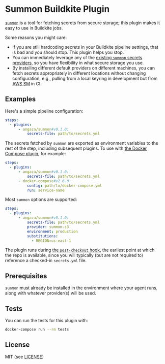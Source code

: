 # Summon Buildkite Plugin

[`summon`](https://github.com/cyberark/summon) is a tool for fetching secrets
from secure storage; this plugin makes it easy to use in Buildkite jobs.

Some reasons you might care:

- If you are still hardcoding secrets in your Buildkite pipeline settings, that
  is bad and you should stop. This plugin helps you stop.
- You can immediately leverage any of the [existing `summon` secrets
  providers](https://github.com/cyberark/summon-aws-secrets), so you have
  flexibility in what secure storage you use.
- By installing different default providers on different machines, you can
  fetch secrets appropriately in different locations without changing
  configuration, e.g., pulling from a local keyring in development but from
  [AWS SM](https://github.com/cyberark/summon-aws-secrets) in CI.

## Examples

Here's a simple pipeline configuration:

```yml
steps:
  - plugins:
      - angaza/summon#v0.1.0:
          secrets-file: path/to/secrets.yml
```

The secrets fetched by `summon` are exported as environment variables to the
rest of the step, including subsequent plugins. To use with [the Docker Compose
plugin](https://github.com/buildkite-plugins/docker-compose-buildkite-plugin),
for example:

```yml
steps:
  - plugins:
      - angaza/summon#v0.1.0:
          secrets-file: path/to/secrets.yml
      - docker-compose#v2.6.0:
          config: path/to/docker-compose.yml
          run: service-name
```

Most `summon` options are supported:

```yml
steps:
  - plugins:
      - angaza/summon#v0.1.0:
          secrets-file: path/to/secrets.yml
          provider: summon-s3
          environment: production
          substitutions:
            - REGION=us-east-1
```

The plugin runs during [the `post-checkout`
hook](https://buildkite.com/docs/agent/v3/hooks#available-hooks), the earliest
point at which the repo is available, since you will typically (but are not
required to) reference a checked-in `secrets.yml` file.

## Prerequisites

`summon` must already be installed in the environment where your agent runs,
along with whatever provider(s) will be used.

## Tests

You can run the tests for this plugin with:

```sh
docker-compose run --rm tests
```

## License

MIT (see [LICENSE](LICENSE))
